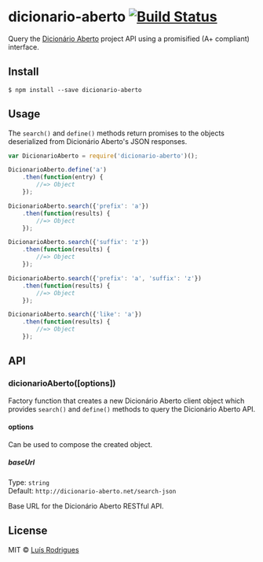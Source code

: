 # dicionario-aberto [![Build Status](https://travis-ci.org/goblindegook/node-dicionario-aberto.svg?branch=master)](https://travis-ci.org/goblindegook/node-dicionario-aberto)

Query the [Dicionário Aberto](http://dicionario-aberto.net) project API using a promisified (A+ compliant) interface.

## Install

```
$ npm install --save dicionario-aberto
```


## Usage

The `search()` and `define()` methods return promises to the objects deserialized from Dicionário Aberto's JSON responses.

```js
var DicionarioAberto = require('dicionario-aberto')();

DicionarioAberto.define('a')
	.then(function(entry) {
		//=> Object
	});

DicionarioAberto.search({'prefix': 'a'})
	.then(function(results) {
		//=> Object
	});

DicionarioAberto.search({'suffix': 'z'})
	.then(function(results) {
		//=> Object
	});

DicionarioAberto.search({'prefix': 'a', 'suffix': 'z'})
	.then(function(results) {
		//=> Object
	});

DicionarioAberto.search({'like': 'a'})
	.then(function(results) {
		//=> Object
	});
```

## API

### dicionarioAberto([options])

Factory function that creates a new Dicionário Aberto client object which provides `search()` and `define()` methods to query the Dicionário Aberto API.

#### options

Can be used to compose the created object.

##### baseUrl

Type: `string`  
Default: `http://dicionario-aberto.net/search-json`

Base URL for the Dicionário Aberto RESTful API.

## License

MIT © [Luís Rodrigues](https://github.com/goblindegook)

